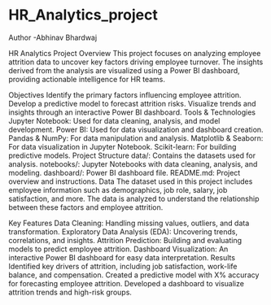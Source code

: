 # HR_Analytics_project
Author -Abhinav Bhardwaj

HR Analytics Project
Overview
This project focuses on analyzing employee attrition data to uncover key factors driving employee turnover. The insights derived from the analysis are visualized using a Power BI dashboard, providing actionable intelligence for HR teams.

Objectives
Identify the primary factors influencing employee attrition.
Develop a predictive model to forecast attrition risks.
Visualize trends and insights through an interactive Power BI dashboard.
Tools & Technologies
Jupyter Notebook: Used for data cleaning, analysis, and model development.
Power BI: Used for data visualization and dashboard creation.
Pandas & NumPy: For data manipulation and analysis.
Matplotlib & Seaborn: For data visualization in Jupyter Notebook.
Scikit-learn: For building predictive models.
Project Structure
data/: Contains the datasets used for analysis.
notebooks/: Jupyter Notebooks with data cleaning, analysis, and modeling.
dashboard/: Power BI dashboard file.
README.md: Project overview and instructions.
Data
The dataset used in this project includes employee information such as demographics, job role, salary, job satisfaction, and more. The data is analyzed to understand the relationship between these factors and employee attrition.

Key Features
Data Cleaning: Handling missing values, outliers, and data transformation.
Exploratory Data Analysis (EDA): Uncovering trends, correlations, and insights.
Attrition Prediction: Building and evaluating models to predict employee attrition.
Dashboard Visualization: An interactive Power BI dashboard for easy data interpretation.
Results
Identified key drivers of attrition, including job satisfaction, work-life balance, and compensation.
Created a predictive model with X% accuracy for forecasting employee attrition.
Developed a dashboard to visualize attrition trends and high-risk groups.
